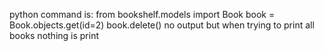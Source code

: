 python command is:
from bookshelf.models import Book
book = Book.objects.get(id=2)
book.delete()
no output but when trying to print all books nothing is print